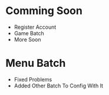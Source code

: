 # Comming Soon
* Register Account
* Game Batch
* More Soon

# Menu Batch
* Fixed Problems
* Added Other Batch To Config With It


